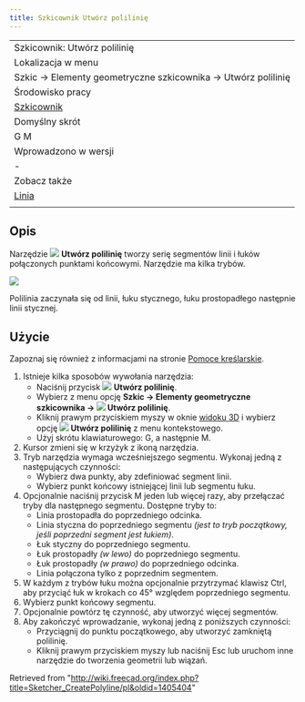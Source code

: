 ```yaml
---
title: Szkicownik Utwórz polilinię
---
```

|  |
| --- |
| Szkicownik: Utwórz polilinię |
| Lokalizacja w menu |
| Szkic → Elementy geometryczne szkicownika → Utwórz polilinię |
| Środowisko pracy |
| [Szkicownik](/Sketcher_Workbench/pl "Sketcher Workbench/pl") |
| Domyślny skrót |
| G M |
| Wprowadzono w wersji |
| - |
| Zobacz także |
| [Linia](/Sketcher_CreateLine/pl "Sketcher CreateLine/pl") |
|  |

## Opis

Narzędzie ![](/images/Sketcher_CreatePolyline.svg) **Utwórz polilinię** tworzy serię segmentów linii i łuków połączonych punktami końcowymi. Narzędzie ma kilka trybów.

![](/images/Sketcher_PolylineExample1.png)

Polilinia zaczynała się od linii, łuku stycznego, łuku prostopadłego następnie linii stycznej.

## Użycie

Zapoznaj się również z informacjami na stronie [Pomoce kreślarskie](/Sketcher_Workbench/pl#Pomoce_kreślarskie "Sketcher Workbench/pl").

1. Istnieje kilka sposobów wywołania narzędzia:
   * Naciśnij przycisk ![](/images/Sketcher_CreatePolyline.svg) **Utwórz polilinię**.
   * Wybierz z menu opcję **Szkic → Elementy geometryczne szkicownika → ![](/images/Sketcher_CreatePolyline.svg) Utwórz polilinię**.
   * Kliknij prawym przyciskiem myszy w oknie [widoku 3D](/3D_view/pl "3D view/pl") i wybierz opcję **![](/images/Sketcher_CreatePolyline.svg) Utwórz polilinię** z menu kontekstowego.
   * Użyj skrótu klawiaturowego: G, a następnie M.
2. Kursor zmieni się w krzyżyk z ikoną narzędzia.
3. Tryb narzędzia wymaga wcześniejszego segmentu. Wykonaj jedną z następujących czynności:
   * Wybierz dwa punkty, aby zdefiniować segment linii.
   * Wybierz punkt końcowy istniejącej linii lub segmentu łuku.
4. Opcjonalnie naciśnij przycisk M jeden lub więcej razy, aby przełączać tryby dla następnego segmentu. Dostępne tryby to:
   * Linia prostopadła do poprzedniego odcinka.
   * Linia styczna do poprzedniego segmentu *(jest to tryb początkowy, jeśli poprzedni segment jest łukiem)*.
   * Łuk styczny do poprzedniego segmentu.
   * Łuk prostopadły *(w lewo)* do poprzedniego segmentu.
   * Łuk prostopadły *(w prawo)* do poprzedniego odcinka.
   * Linia połączona tylko z poprzednim segmentem.
5. W każdym z trybów łuku można opcjonalnie przytrzymać klawisz Ctrl, aby przyciąć łuk w krokach co 45° względem poprzedniego segmentu.
6. Wybierz punkt końcowy segmentu.
7. Opcjonalnie powtórz tę czynność, aby utworzyć więcej segmentów.
8. Aby zakończyć wprowadzanie, wykonaj jedną z poniższych czynności:
   * Przyciągnij do punktu początkowego, aby utworzyć zamkniętą polilinię.
   * Kliknij prawym przyciskiem myszy lub naciśnij Esc lub uruchom inne narzędzie do tworzenia geometrii lub wiązań.

Retrieved from "<http://wiki.freecad.org/index.php?title=Sketcher_CreatePolyline/pl&oldid=1405404>"